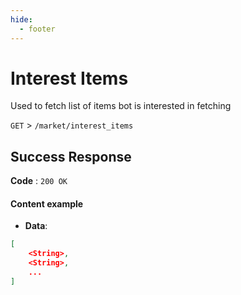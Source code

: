 ```yaml
---
hide:
  - footer
---
```

# Interest Items

Used to fetch list of items bot is interested in fetching

`GET` > `/market/interest_items`

## Success Response

**Code** : `200 OK`

#### **Content example**
- **Data**:
```json
[
    <String>,
    <String>,
    ...
]
```